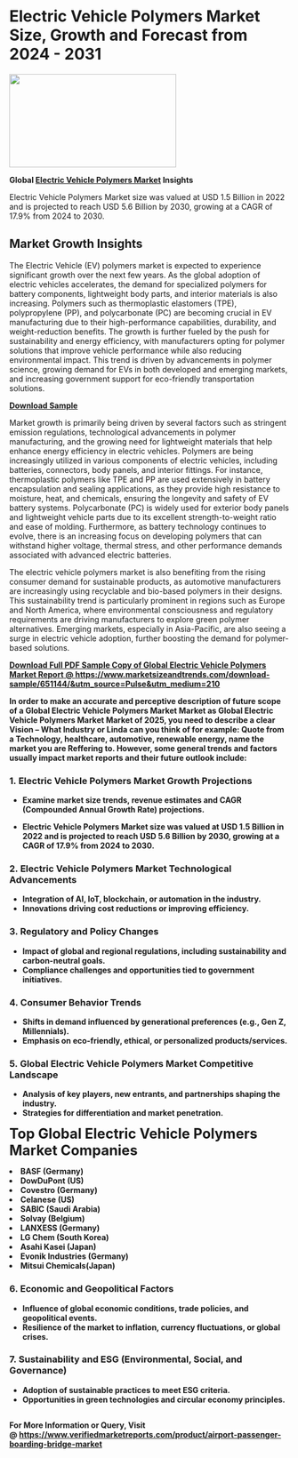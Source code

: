 <H1>Electric Vehicle Polymers Market Size, Growth and Forecast from 2024 - 2031</H1><img class="aligncenter size-medium wp-image-584254" src="https://thirdeyenews.in/wp-content/uploads/2024/09/Global-Market-Research-300x168.jpeg" alt="" width="300" height="168" /><p><strong>Global&nbsp;<a href="https://www.marketsizeandtrends.com/download-sample/651144/&amp;utm_source=Pulse&amp;utm_medium=210">Electric Vehicle Polymers Market</a> Insights</strong></p><p>Electric Vehicle Polymers Market size was valued at USD 1.5 Billion in 2022 and is projected to reach USD 5.6 Billion by 2030, growing at a CAGR of 17.9% from 2024 to 2030.</p><p><h2>Market Growth Insights</h2> <p>The Electric Vehicle (EV) polymers market is expected to experience significant growth over the next few years. As the global adoption of electric vehicles accelerates, the demand for specialized polymers for battery components, lightweight body parts, and interior materials is also increasing. Polymers such as thermoplastic elastomers (TPE), polypropylene (PP), and polycarbonate (PC) are becoming crucial in EV manufacturing due to their high-performance capabilities, durability, and weight-reduction benefits. The growth is further fueled by the push for sustainability and energy efficiency, with manufacturers opting for polymer solutions that improve vehicle performance while also reducing environmental impact. This trend is driven by advancements in polymer science, growing demand for EVs in both developed and emerging markets, and increasing government support for eco-friendly transportation solutions.</p> <p><strong><a href="#">Download Sample</a></strong></p> <p>Market growth is primarily being driven by several factors such as stringent emission regulations, technological advancements in polymer manufacturing, and the growing need for lightweight materials that help enhance energy efficiency in electric vehicles. Polymers are being increasingly utilized in various components of electric vehicles, including batteries, connectors, body panels, and interior fittings. For instance, thermoplastic polymers like TPE and PP are used extensively in battery encapsulation and sealing applications, as they provide high resistance to moisture, heat, and chemicals, ensuring the longevity and safety of EV battery systems. Polycarbonate (PC) is widely used for exterior body panels and lightweight vehicle parts due to its excellent strength-to-weight ratio and ease of molding. Furthermore, as battery technology continues to evolve, there is an increasing focus on developing polymers that can withstand higher voltage, thermal stress, and other performance demands associated with advanced electric batteries.</p> <p>The electric vehicle polymers market is also benefiting from the rising consumer demand for sustainable products, as automotive manufacturers are increasingly using recyclable and bio-based polymers in their designs. This sustainability trend is particularly prominent in regions such as Europe and North America, where environmental consciousness and regulatory requirements are driving manufacturers to explore green polymer alternatives. Emerging markets, especially in Asia-Pacific, are also seeing a surge in electric vehicle adoption, further boosting the demand for polymer-based solutions.</p> <p><strong><a href="#"></p><p><span class=""><strong>Download Full PDF Sample Copy of Global Electric Vehicle Polymers Market Report</strong> @ <a href="https://www.marketsizeandtrends.com/download-sample/651144/&amp;utm_source=Pulse&amp;utm_medium=210" target="_blank">https://www.marketsizeandtrends.com/download-sample/651144/&amp;utm_source=Pulse&amp;utm_medium=210</a></span></p><p>In order to make an accurate and perceptive description of future scope of a Global&nbsp;Electric Vehicle Polymers Market Market as Global&nbsp;Electric Vehicle Polymers Market Market of 2025, you need to describe a clear Vision &ndash; What Industry or Linda can you think of for example: Quote from a Technology, healthcare, automotive, renewable energy, name the market you are Reffering to. However, some general trends and factors usually impact market reports and their future outlook include:</p><h3>1.&nbsp;<strong>Electric Vehicle Polymers Market Growth Projections</strong></h3><ul><li>Examine market size trends, revenue estimates and CAGR (Compounded Annual Growth Rate) projections.</li><li><p>Electric Vehicle Polymers Market size was valued at USD 1.5 Billion in 2022 and is projected to reach USD 5.6 Billion by 2030, growing at a CAGR of 17.9% from 2024 to 2030.</p></li></ul><h3>2.&nbsp;<strong>Electric Vehicle Polymers Market Technological Advancements</strong></h3><ul><li>Integration of AI, IoT, blockchain, or automation in the industry.</li><li>Innovations driving cost reductions or improving efficiency.</li></ul><h3>3.&nbsp;<strong>Regulatory and Policy Changes</strong></h3><ul><li>Impact of global and regional regulations, including sustainability and carbon-neutral goals.</li><li>Compliance challenges and opportunities tied to government initiatives.</li></ul><h3>4.&nbsp;<strong>Consumer Behavior Trends</strong></h3><ul><li>Shifts in demand influenced by generational preferences (e.g., Gen Z, Millennials).</li><li>Emphasis on eco-friendly, ethical, or personalized products/services.</li></ul><h3>5.&nbsp;<strong>Global Electric Vehicle Polymers Market Competitive Landscape</strong></h3><ul><li>Analysis of key players, new entrants, and partnerships shaping the industry.</li><li>Strategies for differentiation and market penetration.</li></ul><p data-pm-slice="1 1 []"><span style="color: inherit; font-family: inherit; font-size: 25px;">Top Global Electric Vehicle Polymers Market Companies</span></p><div class="" data-test-id=""><p><li>BASF (Germany)</li><li> DowDuPont (US)</li><li> Covestro (Germany)</li><li> Celanese (US)</li><li> SABIC (Saudi Arabia)</li><li> Solvay (Belgium)</li><li> LANXESS (Germany)</li><li> LG Chem (South Korea)</li><li> Asahi Kasei (Japan)</li><li> Evonik Industries (Germany)</li><li> Mitsui Chemicals(Japan)</li></p></div><h3>6.&nbsp;<strong>Economic and Geopolitical Factors</strong></h3><ul><li>Influence of global economic conditions, trade policies, and geopolitical events.</li><li>Resilience of the market to inflation, currency fluctuations, or global crises.</li></ul><h3>7.&nbsp;<strong>Sustainability and ESG (Environmental, Social, and Governance)</strong></h3><ul><li>Adoption of sustainable practices to meet ESG criteria.</li><li>Opportunities in green technologies and circular economy principles.</li></ul><h2><strong style="font-size: 14px;">For More Information or Query, Visit @&nbsp;</strong><a style="background-color: #ffffff; font-size: 14px;" href="https://www.marketsizeandtrends.com/report/electric-vehicle-polymers-market/" target="_blank">https://www.verifiedmarketreports.com/product/airport-passenger-boarding-bridge-market</a></h2>
